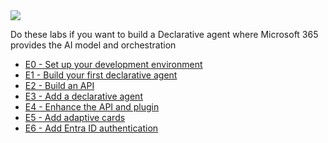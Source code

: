 <div class="cc-lab-toc e-path">
  <img src="/copilot-camp/assets/images/path-icons/E-path-heading.png"></img>
  <div>
    <p>Do these labs if you want to build a Declarative agent where Microsoft 365 provides the AI model and orchestration</p>
    <ul>
      <li><a href="/copilot-camp/pages/extend-m365-copilot/00-prerequisites/">E0 - Set up your development environment</a></li>
      <li><a href="./pages/extend-m365-copilot/01-declarative-copilot/">E1 - Build your first declarative agent</a></li>
      <li><a href="./pages/extend-m365-copilot/02-build-the-api/">E2 - Build an API</a></li>
      <li><a href="./pages/extend-m365-copilot/03-add-declarative-copilot/">E3 - Add a declarative agent</a></li>
      <li><a href="./pages/extend-m365-copilot/04-enhance-api-plugin/">E4 - Enhance the API and plugin</a></li>
      <li><a href="./pages/extend-m365-copilot/05-add-adaptive-card/">E5 - Add adaptive cards</a></li>
      <li><a href="./pages/extend-m365-copilot/06-add-authentication/">E6 - Add Entra ID authentication</a></li>
    </ul>
  </div>
</div>

<script>
(() => {

// This script decorates the table of contents with a "you are here" indicator.

const toc = document.getElementsByClassName('cc-lab-toc');
for (const div of toc) {
    const lis = div.querySelectorAll('li');
    for (const li of lis) {
        const anchor = li.querySelector('a');
        if (location.href.includes(anchor.href)) {
            const span = document.createElement("span");
            span.innerHTML = "◄◄◄ YOU ARE HERE";
            li.appendChild(span);
        }
    }    
}
})();
</script>

